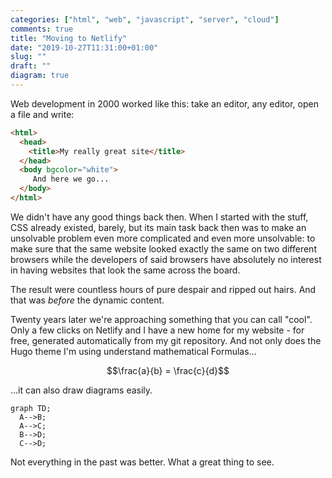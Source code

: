 ```yaml
---
categories: ["html", "web", "javascript", "server", "cloud"]
comments: true
title: "Moving to Netlify"
date: "2019-10-27T11:31:00+01:00"
slug: ""
draft: ""
diagram: true
---
```


Web development in 2000 worked like this: take an editor, any editor,
open a file and write:

```html
<html>
  <head>
    <title>My really great site</title>
  </head>
  <body bgcolor="white">
     And here we go...
  </body>
</html>
```

We didn't have any good things back then. When I started with the stuff, CSS already
existed, barely, but its main task back then was to make an unsolvable problem even
more complicated and even more unsolvable: to make sure that the same website looked
exactly the same on two different browsers while the developers of said browsers have
absolutely no interest in having websites that look the same across the board.

The result were countless hours of pure despair and ripped out hairs. And that was
*before* the dynamic content.

Twenty years later we're approaching something that you can call "cool". Only a few
clicks on Netlify and I have a new home for my website - for free, generated automatically
from my git repository. And not only does the Hugo theme I'm using understand mathematical Formulas...

$$\frac{a}{b} = \frac{c}{d}$$

...it can also draw diagrams easily.

```mermaid
graph TD;
  A-->B;
  A-->C;
  B-->D;
  C-->D;
```

Not everything in the past was better. What a great thing to see.

